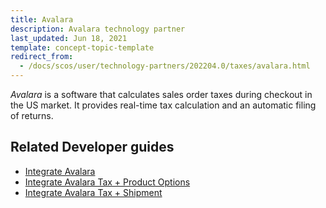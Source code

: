 ```yaml
---
title: Avalara
description: Avalara technology partner
last_updated: Jun 18, 2021
template: concept-topic-template
redirect_from:
  - /docs/scos/user/technology-partners/202204.0/taxes/avalara.html
---
```


*Avalara* is a software that calculates sales order taxes during checkout in the US market. It provides real-time tax calculation and an automatic filing of returns. 

## Related Developer guides

* [Integrate Avalara](/docs/pbc/all/tax-management/avalara/integrate-avalara.html)
* [Integrate Avalara Tax + Product Options](/docs/pbc/all/tax-management/avalara/integrate-avalara-tax-product-options.html)
* [Integrate Avalara Tax + Shipment](/docs/pbc/all/tax-management/avalara/integrate-avalara-tax-shipment.html)
